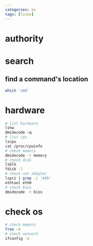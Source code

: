 ```yaml
---
categories: os
tags: [linux]    
---
```

# authority

# search
## find a command's location
```sh
which 'cmd'
```

# hardware
```bash
# list hardware
lshw
dmidecode –q
# list cpu
lscpu
cat /proc/cpuinfo
# check memory
dmidecode -t memory
# check disk
lsblk
fdisk -l
# check net adapter
lspci | grep -i 'eth'
ethtool eth0
# check bios
dmidecode -t bios
```

# check os
```sh
# check memory
free -m
# check network
ifconfig -a
```